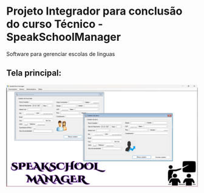 # Projeto Integrador para conclusão do curso Técnico - SpeakSchoolManager

Software para gerenciar escolas de linguas

## Tela principal:
<img src="/apresentacao/telas.png"/>
